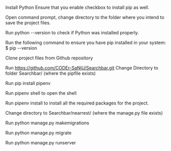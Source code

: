 Install Python Ensure that you enable checkbox to install pip as well.

Open command prompt, change directory to the folder where you intend to save the project files.

Run python --version to check if Python was installed properly.

Run the following command to ensure you have pip installed in your system: $ pip --version

Clone project files from Github repository

Run https://github.com/CODEr-SaNjU/Searchbar.git Change Directory to folder Searchbar/ (where the pipfile exists)

Run pip install pipenv

Run pipenv shell to open the shell

Run pipenv install to install all the required packages for the project.

Change directory to Searchbar/nearrest/ (where the manage.py file exists)

Run python manage.py makemigrations

Run python manage.py migrate

Run python manage.py runserver
